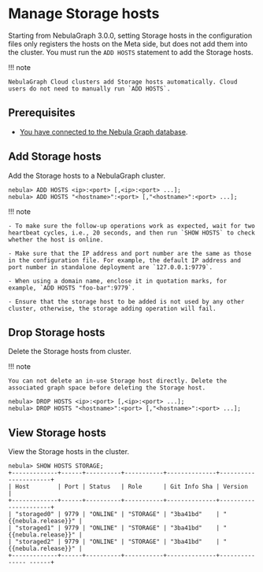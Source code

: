 # Manage Storage hosts

Starting from NebulaGraph 3.0.0, setting Storage hosts in the configuration files only registers the hosts on the Meta side, but does not add them into the cluster. You must run the `ADD HOSTS` statement to add the Storage hosts.

!!! note

    NebulaGraph Cloud clusters add Storage hosts automatically. Cloud users do not need to manually run `ADD HOSTS`.

## Prerequisites

- [You have connected to the Nebula Graph database](connect-to-nebula-graph.md).

## Add Storage hosts

Add the Storage hosts to a NebulaGraph cluster.

```ngql
nebula> ADD HOSTS <ip>:<port> [,<ip>:<port> ...];
nebula> ADD HOSTS "<hostname>":<port> [,"<hostname>":<port> ...];
```

!!! note

    - To make sure the follow-up operations work as expected, wait for two heartbeat cycles, i.e., 20 seconds, and then run `SHOW HOSTS` to check whether the host is online.

    - Make sure that the IP address and port number are the same as those in the configuration file. For example, the default IP address and port number in standalone deployment are `127.0.0.1:9779`.

    - When using a domain name, enclose it in quotation marks, for example, `ADD HOSTS "foo-bar":9779`.

    - Ensure that the storage host to be added is not used by any other cluster, otherwise, the storage adding operation will fail.

## Drop Storage hosts

Delete the Storage hosts from cluster.

!!! note

    You can not delete an in-use Storage host directly. Delete the associated graph space before deleting the Storage host.

```ngql
nebula> DROP HOSTS <ip>:<port> [,<ip>:<port> ...];
nebula> DROP HOSTS "<hostname>":<port> [,"<hostname>":<port> ...];
```


## View Storage hosts

View the Storage hosts in the cluster.

```ngql
nebula> SHOW HOSTS STORAGE;
+-------------+------+----------+-----------+--------------+----------------------+
| Host        | Port | Status   | Role      | Git Info Sha | Version              |
+-------------+------+----------+-----------+--------------+----------------------+
| "storaged0" | 9779 | "ONLINE" | "STORAGE" | "3ba41bd"    | "{{nebula.release}}" |
| "storaged1" | 9779 | "ONLINE" | "STORAGE" | "3ba41bd"    | "{{nebula.release}}" |
| "storaged2" | 9779 | "ONLINE" | "STORAGE" | "3ba41bd"    | "{{nebula.release}}" |
+-------------+------+----------+-----------+--------------+--------------- ------+
```